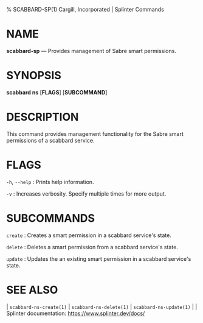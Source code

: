 % SCABBARD-SP(1) Cargill, Incorporated | Splinter Commands
<!--
  Copyright 2018-2020 Cargill Incorporated

  Licensed under the Apache License, Version 2.0 (the "License");
  you may not use this file except in compliance with the License.
  You may obtain a copy of the License at

      http://www.apache.org/licenses/LICENSE-2.0

  Unless required by applicable law or agreed to in writing, software
  distributed under the License is distributed on an "AS IS" BASIS,
  WITHOUT WARRANTIES OR CONDITIONS OF ANY KIND, either express or implied.
  See the License for the specific language governing permissions and
  limitations under the License.
-->

NAME
====

**scabbard-sp** — Provides management of Sabre smart permissions.

SYNOPSIS
========

**scabbard ns** \[**FLAGS**\] \[**SUBCOMMAND**\]

DESCRIPTION
===========
This command provides management functionality for the Sabre smart permissions
of a scabbard service.

FLAGS
=====
`-h`, `--help`
: Prints help information.

`-v`
: Increases verbosity. Specify multiple times for more output.

SUBCOMMANDS
===========
`create`
: Creates a smart permission in a scabbard service's state.

`delete`
: Deletes a smart permission from a scabbard service's state.

`update`
: Updates the an existing smart permission in a scabbard service's state.

SEE ALSO
========
| `scabbard-ns-create(1)`
| `scabbard-ns-delete(1)`
| `scabbard-ns-update(1)`
|
| Splinter documentation: https://www.splinter.dev/docs/
